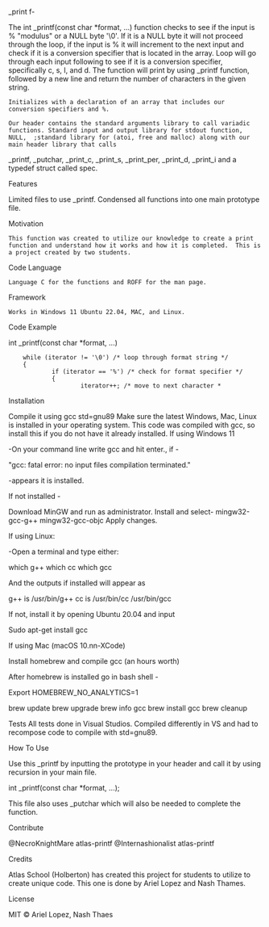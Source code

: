 _print f- 

The int _printf(const char *format, ...) function checks to see if the input is  % "modulus" or a NULL byte '\0'. If it is a NULL byte it will not proceed through the loop, if the input is % it will increment to the next input and check if it is a conversion specifier that is located in the array. Loop will go through each input following to see if it is a conversion specifier, specifically c, s, I, and d. The function will print by using _printf function, followed by a new line and return the number of characters in the given string.

	Initializes with a declaration of an array that includes our conversion specifiers and %.

	Our header contains the standard arguments library to call variadic functions. Standard input and output library for stdout function, NULL,  ;standard library for (atoi, free and malloc) along with our main header library that calls  
_printf, _putchar, _print_c, _print_s, _print_per, _print_d, _print_i and a typedef struct called spec. 

Features

Limited files to use _printf. Condensed all functions into one main prototype file.

Motivation

	This function was created to utilize our knowledge to create a print function and understand how it works and how it is completed.  This is a project created by two students.
		
Code Language

	Language C for the functions and ROFF for the man page.
	
Framework

	Works in Windows 11 Ubuntu 22.04, MAC, and Linux.
	

Code Example

 int _printf(const char *format, ...)

        while (iterator != '\0') /* loop through format string */
        {
                if (iterator == '%') /* check for format specifier */
                {
                        iterator++; /* move to next character *

Installation

Compile it using gcc std=gnu89
Make sure the latest Windows, Mac, Linux is installed in your operating system. This code was compiled with gcc, so install this if you do not have it already installed. If using Windows 11

-On your command line write gcc and hit enter., if -

"gcc: fatal error: no input files
compilation terminated." 

-appears it is installed. 

If not installed -

Download MinGW and run as administrator.
Install and select-
	mingw32-gcc-g++
	mingw32-gcc-objc
Apply changes.

If using Linux:

-Open a terminal and type either:

which g++
which cc
which gcc

And the outputs if installed will appear as 

g++ is /usr/bin/g++
cc is /usr/bin/cc
/usr/bin/gcc

If not, install it by opening Ubuntu 20.04 and input 

Sudo apt-get install gcc

If using Mac (macOS 10.nn-XCode)

Install homebrew and compile gcc (an hours worth)

After homebrew is installed go in bash shell -

Export HOMEBREW_NO_ANALYTICS=1

brew update
brew upgrade
brew info gcc
brew install gcc
brew cleanup


Tests
All tests done in Visual Studios. Compiled differently in VS and had to recompose code to compile with std=gnu89.

How To Use

Use this _printf by inputting the prototype in your header and call it by using recursion in your main file. 

int _printf(const char *format, ...);

This file also uses _putchar which will also be needed to complete the function.

Contribute

@NecroKnightMare atlas-printf
@Internashionalist atlas-printf

Credits

Atlas School (Holberton) has created this project for students to utilize to create unique code. This one is done by Ariel Lopez and Nash Thames. 

License

MIT © Ariel Lopez, Nash Thaes 
